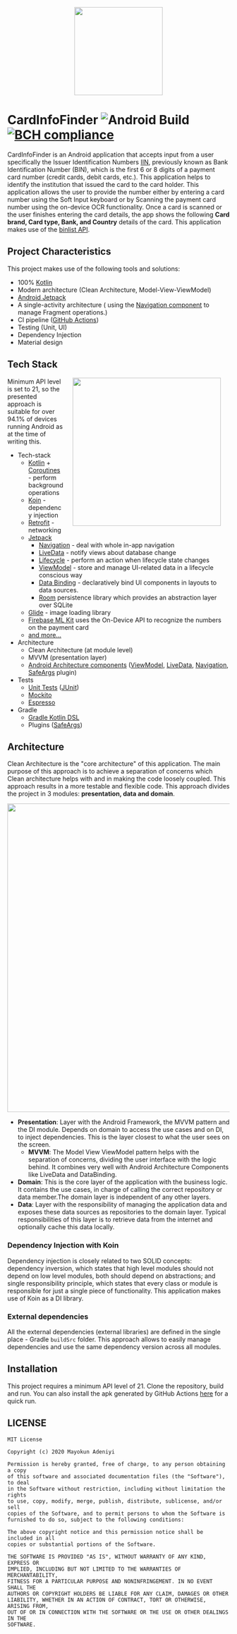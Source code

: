 
<p align="center"><a><img src="https://github.com/mayokunthefirst/CardInfoFinder/blob/master/media/logo.png" width="200"></a></p>

# CardInfoFinder ![Android Build](https://github.com/mayokunthefirst/CardInfoFinder/workflows/Android%20Build/badge.svg) [![BCH compliance](https://bettercodehub.com/edge/badge/mayokunthefirst/CardInfoFinder?branch=master)](https://bettercodehub.com/)

CardInfoFinder is an Android application that accepts input from a user specifically the Issuer Identification Numbers [IIN](https://en.wikipedia.org/wiki/Payment_card_number#Issuer_identification_number_.28IIN.29), 
previously known as Bank Identification Number (BIN), which is the first 6 or 8 digits of a payment card number (credit cards, debit cards, etc.). 
This application helps to identify the institution that issued the card to the card holder.
This application allows the user to provide the number either by entering a card number using the Soft Input keyboard or by Scanning the payment card number using the on-device OCR functionality. Once a card is scanned or the user finishes entering the card details, the app shows the following **Card brand, Card type, Bank, and Country** details of the card.
This application makes use of the [binlist API](https://binlist.net/).

## Project Characteristics

This project makes use of the following tools and solutions:

* 100% [Kotlin](https://kotlinlang.org/)
* Modern architecture (Clean Architecture, Model-View-ViewModel)
* [Android Jetpack](https://developer.android.com/jetpack)
* A single-activity architecture ( using the [Navigation component](https://developer.android.com/guide/navigation/navigation-getting-started) to manage Fragment operations.)
* CI pipeline ([GitHub Actions](https://github.com/features/actions))
* Testing (Unit, UI)
* Dependency Injection
* Material design

## Tech Stack

<img src="media/app-demo.gif" width="336" align="right" hspace="20">

Minimum API level is set to 21, so the presented approach is suitable for over 94.1% of devices running Android as at the time of writing this. 

* Tech-stack
    * [Kotlin](https://kotlinlang.org/) + [Coroutines](https://kotlinlang.org/docs/reference/coroutines-overview.html) - perform background operations
    * [Koin](https://insert-koin.io/) - dependency injection
    * [Retrofit](https://square.github.io/retrofit/) - networking
    * [Jetpack](https://developer.android.com/jetpack)
        * [Navigation](https://developer.android.com/topic/libraries/architecture/navigation/) - deal with whole in-app navigation
        * [LiveData](https://developer.android.com/topic/libraries/architecture/livedata) - notify views about database change
        * [Lifecycle](https://developer.android.com/topic/libraries/architecture/lifecycle) - perform an action when lifecycle state changes
        * [ViewModel](https://developer.android.com/topic/libraries/architecture/viewmodel) - store and manage UI-related data in a lifecycle conscious way
        * [Data Binding](https://developer.android.com/topic/libraries/data-binding/) - declaratively bind UI components in layouts to data sources.
        * [Room](https://developer.android.com/topic/libraries/architecture/room) persistence library which provides an abstraction layer over SQLite
    * [Glide](https://bumptech.github.io/glide/l) - image loading library
    * [Firebase ML Kit](https://developers.google.com/ml-kit) uses the On-Device API to recognize the numbers on the payment card
    * [and more...](https://github.com/mayokunthefirst/CardInfoFinder/blob/master/buildSrc/src/main/kotlin/Dependencies.kt)
* Architecture
    * Clean Architecture (at module level)
    * MVVM (presentation layer)
    * [Android Architecture components](https://developer.android.com/topic/libraries/architecture) ([ViewModel](https://developer.android.com/topic/libraries/architecture/viewmodel), [LiveData](https://developer.android.com/topic/libraries/architecture/livedata), [Navigation](https://developer.android.com/jetpack/androidx/releases/navigation), [SafeArgs](https://developer.android.com/guide/navigation/navigation-pass-data#Safe-args) plugin)
* Tests
    * [Unit Tests](https://en.wikipedia.org/wiki/Unit_testing) ([JUnit](https://junit.org/junit4/))
    * [Mockito](https://site.mockito.org/)
    * [Espresso](https://developer.android.com/training/testing/espresso)
* Gradle
    * [Gradle Kotlin DSL](https://docs.gradle.org/current/userguide/kotlin_dsl.html)
    * Plugins ([SafeArgs](https://developer.android.com/guide/navigation/navigation-pass-data#Safe-args))
    
## Architecture
Clean Architecture is the "core architecture" of this application. The main purpose of this approach is to achieve a separation of concerns which Clean architecture helps with and in
making the code loosely coupled. This approach results in a more testable and flexible code. This approach divides the project in 3 modules: **presentation, data and domain**.

<p align="center"><a><img src="https://github.com/mayokunthefirst/CardInfoFinder/blob/master/media/clean-arch.png" width="700"></a></p>

* **Presentation**: Layer with the Android Framework, the MVVM pattern and the DI module. Depends on domain to access the use cases and on DI, to inject dependencies. This is the layer closest 
to what the user sees on the screen. 
    - **MVVM**: The Model View ViewModel pattern helps with the separation of concerns, dividing the user interface with the logic behind. It combines very well with Android Architecture Components like LiveData and DataBinding.
* **Domain**: This is the core layer of the application with the business logic. It contains the use cases, in charge of calling the correct repository or data member.The domain layer is independent of any other layers. 
* **Data**: Layer with the responsibility of managing the application data and exposes these data sources as repositories to the domain layer. Typical responsibilities of this layer is to retrieve data from the internet and optionally cache this data locally.

### Dependency Injection with Koin
Dependency injection is closely related to two SOLID concepts: dependency inversion, which states that high level modules should not depend on low level modules, 
both should depend on abstractions; and single responsibility principle, 
which states that every class or module is responsible for just a single piece of functionality. This application makes use of Koin as a DI library.

### External dependencies
All the external dependencies (external libraries) are defined in the single place - Gradle `buildSrc` folder. This approach allows to easily manage dependencies and use the same dependency version across all modules.

## Installation
This project requires a minimum API level of 21. Clone the repository, build and run. You can also install the apk generated by GitHub Actions [here](https://github.com/mayokunthefirst/CardInfoFinder/actions) for a quick run.

## LICENSE
```
MIT License

Copyright (c) 2020 Mayokun Adeniyi

Permission is hereby granted, free of charge, to any person obtaining a copy
of this software and associated documentation files (the "Software"), to deal
in the Software without restriction, including without limitation the rights
to use, copy, modify, merge, publish, distribute, sublicense, and/or sell
copies of the Software, and to permit persons to whom the Software is
furnished to do so, subject to the following conditions:

The above copyright notice and this permission notice shall be included in all
copies or substantial portions of the Software.

THE SOFTWARE IS PROVIDED "AS IS", WITHOUT WARRANTY OF ANY KIND, EXPRESS OR
IMPLIED, INCLUDING BUT NOT LIMITED TO THE WARRANTIES OF MERCHANTABILITY,
FITNESS FOR A PARTICULAR PURPOSE AND NONINFRINGEMENT. IN NO EVENT SHALL THE
AUTHORS OR COPYRIGHT HOLDERS BE LIABLE FOR ANY CLAIM, DAMAGES OR OTHER
LIABILITY, WHETHER IN AN ACTION OF CONTRACT, TORT OR OTHERWISE, ARISING FROM,
OUT OF OR IN CONNECTION WITH THE SOFTWARE OR THE USE OR OTHER DEALINGS IN THE
SOFTWARE.
```

    
